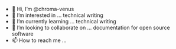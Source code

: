 - 👋 Hi, I’m @chroma-venus
- 👀 I’m interested in ... technical writing
- 🌱 I’m currently learning ... technical writing
- 💞️ I’m looking to collaborate on ... documentation for open source software
- 📫 How to reach me ...

<!---
chroma-venus/chroma-venus is a ✨ special ✨ repository because its `README.md` (this file) appears on your GitHub profile.
You can click the Preview link to take a look at your changes.
--->
